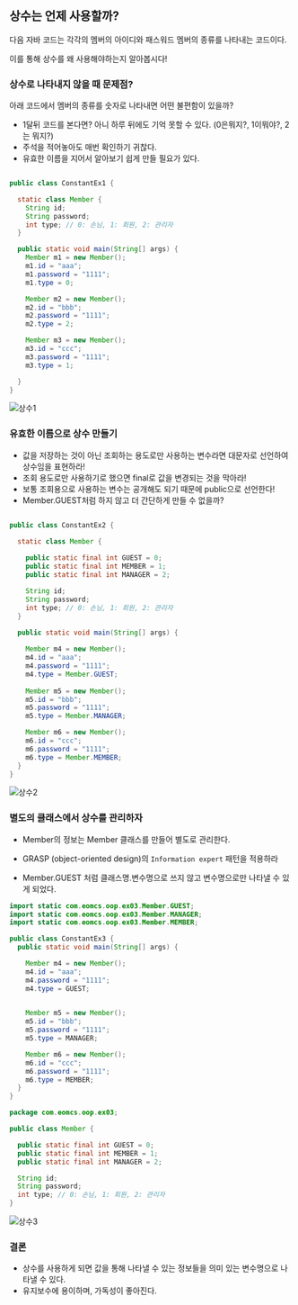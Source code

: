 
## 상수는 언제 사용할까?

다음 자바 코드는 각각의 멤버의 아이디와 패스워드 멤버의 종류를 나타내는 코드이다.

이를 통해 상수를 왜 사용해야하는지 알아봅시다!


### 상수로 나타내지 않을 때 문제점?

아래 코드에서 멤버의 종류를 숫자로 나타내면 어떤 불편함이 있을까?
- 1달뒤 코드를 본다면? 아니 하루 뒤에도 기억 못할 수 있다. (0은뭐지?, 1이뭐야?, 2는 뭐지?)
- 주석을 적어놓아도 매번 확인하기 귀찮다.
- 유효한 이름을 지어서 알아보기 쉽게 만들 필요가 있다.

```java

public class ConstantEx1 {

  static class Member {
    String id;
    String password;
    int type; // 0: 손님, 1: 회원, 2: 관리자
  }

  public static void main(String[] args) {
    Member m1 = new Member();
    m1.id = "aaa";
    m1.password = "1111";
    m1.type = 0;

    Member m2 = new Member();
    m2.id = "bbb";
    m2.password = "1111";
    m2.type = 2;

    Member m3 = new Member();
    m3.id = "ccc";
    m3.password = "1111";
    m3.type = 1;

  }
}
```

![상수1](https://user-images.githubusercontent.com/86590036/127098470-0eda7dcf-e799-4b94-9377-c59b943585a7.jpg)


### 유효한 이름으로 상수 만들기

- 값을 저장하는 것이 아닌 조회하는 용도로만 사용하는 변수라면 대문자로 선언하여 상수임을 표현하라!
- 조회 용도로만 사용하기로 했으면 final로 값을 변경되는 것을 막아라!
 - 보통 조회용으로 사용하는 변수는 공개해도 되기 때문에 public으로 선언한다!
 - Member.GUEST처럼 하지 않고 더 간단하게 만들 수 없을까?

```java

public class ConstantEx2 {

  static class Member {
    
    public static final int GUEST = 0;
    public static final int MEMBER = 1;
    public static final int MANAGER = 2;

    String id;
    String password;
    int type; // 0: 손님, 1: 회원, 2: 관리자
  }

  public static void main(String[] args) {
   
    Member m4 = new Member();
    m4.id = "aaa";
    m4.password = "1111";
    m4.type = Member.GUEST;
    
    Member m5 = new Member();
    m5.id = "bbb";
    m5.password = "1111";
    m5.type = Member.MANAGER;

    Member m6 = new Member();
    m6.id = "ccc";
    m6.password = "1111";
    m6.type = Member.MEMBER;
  }
}
```

![상수2](https://user-images.githubusercontent.com/86590036/127098484-f4e03566-28f9-47f3-b841-7402ca175757.jpg)

### 별도의 클래스에서 상수를 관리하자

- Member의 정보는 Member 클래스를 만들어 별도로 관리한다.
- GRASP (object-oriented design)의 `Information expert` 패턴을 적용하라

- Member.GUEST 처럼 클래스명.변수명으로 쓰지 않고 변수명으로만 나타낼 수 있게 되었다.

```java
import static com.eomcs.oop.ex03.Member.GUEST;
import static com.eomcs.oop.ex03.Member.MANAGER;
import static com.eomcs.oop.ex03.Member.MEMBER;

public class ConstantEx3 {
  public static void main(String[] args) {

    Member m4 = new Member();
    m4.id = "aaa";
    m4.password = "1111";
    m4.type = GUEST;
   

    Member m5 = new Member();
    m5.id = "bbb";
    m5.password = "1111";
    m5.type = MANAGER;

    Member m6 = new Member();
    m6.id = "ccc";
    m6.password = "1111";
    m6.type = MEMBER;
  }
}

```
```java
package com.eomcs.oop.ex03;

public class Member {

  public static final int GUEST = 0;
  public static final int MEMBER = 1;
  public static final int MANAGER = 2;

  String id;
  String password;
  int type; // 0: 손님, 1: 회원, 2: 관리자
}
```

![상수3](https://user-images.githubusercontent.com/86590036/127098505-28cb05c3-3aca-4b1e-9dfb-a78d8ac5f984.jpg)

### 결론

- 상수를 사용하게 되면 값을 통해 나타낼 수 있는 정보들을 의미 있는 변수명으로 나타낼 수 있다.
- 유지보수에 용이하며, 가독성이 좋아진다.
